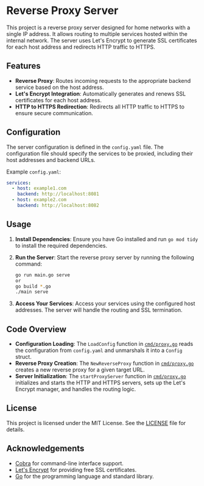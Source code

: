 # Reverse Proxy Server

This project is a reverse proxy server designed for home networks with a single IP address. It allows routing to multiple services hosted within the internal network. The server uses Let's Encrypt to generate SSL certificates for each host address and redirects HTTP traffic to HTTPS.

## Features

- **Reverse Proxy**: Routes incoming requests to the appropriate backend service based on the host address.
- **Let's Encrypt Integration**: Automatically generates and renews SSL certificates for each host address.
- **HTTP to HTTPS Redirection**: Redirects all HTTP traffic to HTTPS to ensure secure communication.

## Configuration

The server configuration is defined in the `config.yaml` file. The configuration file should specify the services to be proxied, including their host addresses and backend URLs.

Example `config.yaml`:

```yaml
services:
  - host: example1.com
    backend: http://localhost:8081
  - host: example2.com
    backend: http://localhost:8082
```
## Usage

1. **Install Dependencies**: Ensure you have Go installed and run `go mod tidy` to install the required dependencies.
2. **Run the Server**: Start the reverse proxy server by running the following command:

    ```sh
    go run main.go serve
    or 
    go build *.go
    ./main serve
    ```

3. **Access Your Services**: Access your services using the configured host addresses. The server will handle the routing and SSL termination.

## Code Overview

- **Configuration Loading**: The `LoadConfig` function in [`cmd/proxy.go`](cmd/proxy.go) reads the configuration from `config.yaml` and unmarshals it into a `Config` struct.
- **Reverse Proxy Creation**: The `NewReverseProxy` function in [`cmd/proxy.go`](cmd/proxy.go) creates a new reverse proxy for a given target URL.
- **Server Initialization**: The `startProxyServer` function in [`cmd/proxy.go`](cmd/proxy.go) initializes and starts the HTTP and HTTPS servers, sets up the Let's Encrypt manager, and handles the routing logic.

## License

This project is licensed under the MIT License. See the [LICENSE](LICENSE) file for details.

## Acknowledgements

- [Cobra](https://github.com/spf13/cobra) for command-line interface support.
- [Let's Encrypt](https://letsencrypt.org/) for providing free SSL certificates.
- [Go](https://golang.org/) for the programming language and standard library.

```

